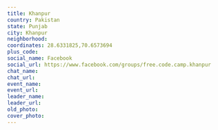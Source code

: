 ```yaml
---
title: Khanpur
country: Pakistan
state: Punjab
city: Khanpur
neighborhood: 
coordinates: 28.6331825,70.6573694
plus_code:
social_name: Facebook
social_url: https://www.facebook.com/groups/free.code.camp.khanpur
chat_name:
chat_url:
event_name:
event_url:
leader_name:
leader_url:
old_photo: 
cover_photo:
---
```

